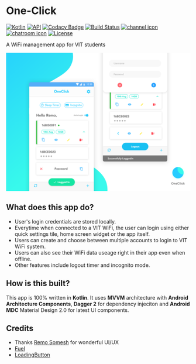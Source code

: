 # One-Click

[![Kotlin](https://img.shields.io/badge/Kotlin-1.3.0-orange.svg)](https://kotlinlang.org/)
[![API](https://img.shields.io/badge/API-21%2B-brightgreen.svg?style=flat)](https://android-arsenal.com/api?level=21)
[![Codacy Badge](https://api.codacy.com/project/badge/Grade/09f83c48ab694c32b858d895339f2323)](https://app.codacy.com/app/yoyaswant/One-Click?utm_source=github.com&utm_medium=referral&utm_content=MINOSai/One-Click&utm_campaign=Badge_Grade_Dashboard)
[![Build Status](https://travis-ci.org/MINOSai/One-Click.svg?branch=master)](https://travis-ci.org/MINOSai/One-Click)
[![channel icon](https://img.shields.io/badge/follow-Telegram-blue.svg)](https://t.me/joinchat/AAAAAE66lc5LE8KxQZSFLg)
[![chatroom icon](https://img.shields.io/badge/chat-Telegram-blue.svg)](https://t.me/joinchat/GRJ3QhK-ZkFPCAiOOjaCkQ)
[![License](https://img.shields.io/badge/License-Apache%202.0-blue.svg)](https://opensource.org/licenses/Apache-2.0)

A WiFi management app for VIT students 



![](./assets/oneclick.png)



## What does this app do?

- User's login credentials are stored locally. 
- Everytime when connected to a VIT WiFi, the user can login using either quick settings tile, home screen widget or the app itself. 
- Users can create and choose between multiple accounts to login to VIT WiFi system.
- Users can also see their WiFi data useage right in their app even when offline. 
- Other features include logout timer and incognito mode.



## How is this built?

This app is 100% written in **Kotlin**. It uses **MVVM** architecture with **Android Architecture Components**, **Dagger 2** for dependency injeciton and **Android MDC** Material Design 2.0 for latest UI components. 



## Credits

- Thanks [Remo Somesh](https://www.uplabs.com/k_s_somesh11) for wonderful UI/UX
- [Fuel](https://github.com/kittinunf/Fuel)
- [LoadingButton](https://github.com/leandroBorgesFerreira/LoadingButtonAndroid)
